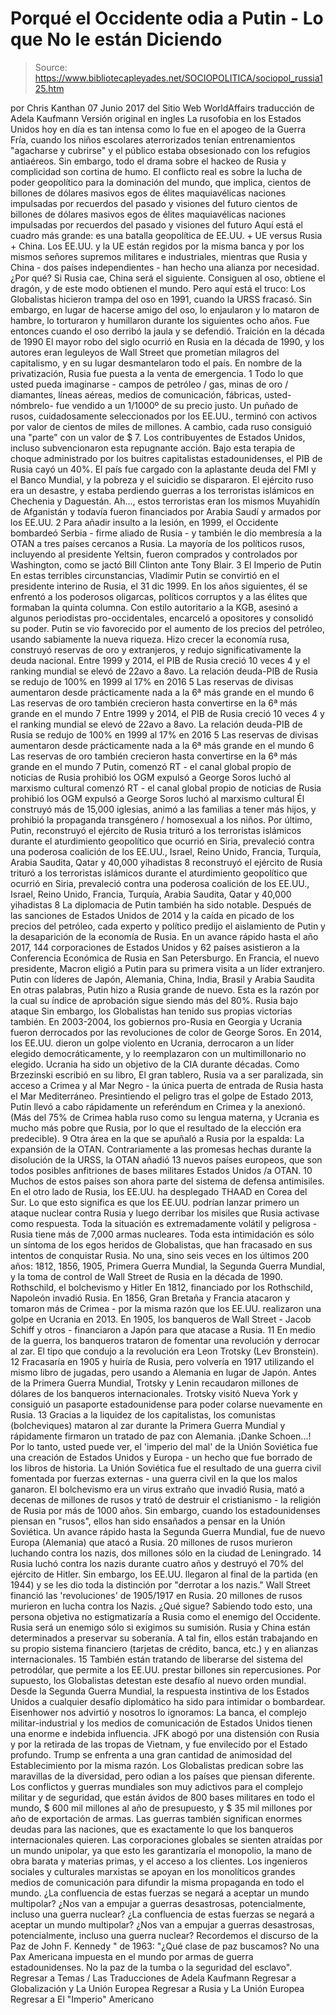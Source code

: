 # Porqué el Occidente odia a Putin - Lo que No le están Diciendo

> Source: https://www.bibliotecapleyades.net/SOCIOPOLITICA/sociopol_russia125.htm

por Chris Kanthan 07 Junio 2017 del Sitio Web WorldAffairs
traducción de Adela Kaufmann Versión original en ingles
La rusofobia en los Estados Unidos hoy en día es tan intensa como lo fue en el apogeo de la Guerra Fría, cuando los niños escolares aterrorizados tenían entrenamientos "agacharse y cubrirse" y el público estaba obsesionado con los refugios antiaéreos.
Sin embargo, todo el drama sobre el hackeo de Rusia y complicidad son cortina de humo.
El conflicto real es sobre la lucha de poder geopolítico para la dominación del mundo, que implica,
cientos de billones de dólares masivos egos de élites maquiavélicas naciones impulsadas por recuerdos del pasado y visiones del futuro
cientos de billones de dólares
masivos egos de élites maquiavélicas
naciones impulsadas por recuerdos del pasado y visiones del futuro
Aquí está el cuadro más grande:
es una batalla geopolítica de EE.UU. + UE versus Rusia + China.
Los EE.UU. y la UE están regidos por la misma banca y por los mismos señores supremos militares e industriales, mientras que Rusia y China - dos países independientes - han hecho una alianza por necesidad.
¿Por qué? Si Rusia cae, China será el siguiente. Consiguen al oso, obtiene el dragón, y de este modo obtienen el mundo.
Pero aquí está el truco:
Los Globalistas hicieron trampa del oso en 1991, cuando la URSS fracasó.
Sin embargo, en lugar de hacerse amigo del oso, lo enjaularon y lo mataron de hambre, lo torturaron y humillaron durante los siguientes ocho años.
Fue entonces cuando el oso derribó la jaula y se defendió.
Traición en la década de 1990
El mayor robo del siglo ocurrió en Rusia en la década de 1990, y los autores eran leguleyos de Wall Street que prometían milagros del capitalismo, y en su lugar desmantelaron todo el país.
En nombre de la privatización, Rusia fue puesta a la venta de emergencia. 1
Todo lo que usted pueda imaginarse - campos de petróleo / gas, minas de oro / diamantes, líneas aéreas, medios de comunicación, fábricas, usted-nómbrelo- fue vendido a un 1/1000º de su precio justo.
Un puñado de rusos, cuidadosamente seleccionados por los EE.UU., terminó con activos por valor de cientos de miles de millones. A cambio, cada ruso consiguió una "parte" con un valor de $ 7.
Los contribuyentes de Estados Unidos, incluso subvencionaron esta repugnante acción.
Bajo esta terapia de choque administrado por los buitres capitalistas estadounidenses, el PIB de Rusia cayó un 40%. El país fue cargado con la aplastante deuda del FMI y el Banco Mundial, y la pobreza y el suicidio se dispararon.
El ejército ruso era un desastre, y estaba perdiendo guerras a los terroristas islámicos en Chechenia y Daguestán. Ah..., estos terroristas eran los mismos Muyahidín de Afganistán y todavía fueron financiados por Arabia Saudí y armados por los EE.UU. 2
Para añadir insulto a la lesión, en 1999, el Occidente bombardeó Serbia - firme aliado de Rusia - y también le dio membresía a la OTAN a tres países cercanos a Rusia.
La mayoría de los políticos rusos, incluyendo al presidente Yeltsin, fueron comprados y controlados por Washington, como se jactó Bill Clinton ante Tony Blair. 3
El Imperio de Putin
En estas terribles circunstancias, Vladimir Putin se convirtió en el presidente interino de Rusia, el 31 dic 1999.
En los años siguientes, él se enfrentó a los poderosos oligarcas, políticos corruptos y a las élites que formaban la quinta columna. Con estilo autoritario a la KGB, asesinó a algunos periodistas pro-occidentales, encarceló a opositores y consolidó su poder.
Putin se vio favorecido por el aumento de los precios del petróleo, usando sabiamente la nueva riqueza.
Hizo crecer la economía rusa, construyó reservas de oro y extranjeros, y redujo significativamente la deuda nacional.
Entre 1999 y 2014, el PIB de Rusia creció 10 veces 4 y el ranking mundial se elevó de 22avo a 8avo. La relación deuda-PIB de Rusia se redujo de 100% en 1999 al 17% en 2016 5 Las reservas de divisas aumentaron desde prácticamente nada a la 6ª más grande en el mundo 6 Las reservas de oro también crecieron hasta convertirse en la 6ª más grande en el mundo 7
Entre 1999 y 2014, el PIB de Rusia creció 10 veces 4 y el ranking mundial se elevó de 22avo a 8avo.
La relación deuda-PIB de Rusia se redujo de 100% en 1999 al 17% en 2016 5
Las reservas de divisas aumentaron desde prácticamente nada a la 6ª más grande en el mundo 6
Las reservas de oro también crecieron hasta convertirse en la 6ª más grande en el mundo 7
Putin,
comenzó RT - el canal global propio de noticias de Rusia prohibió los OGM expulsó a George Soros luchó al marxismo cultural
comenzó RT - el canal global propio de noticias de Rusia
prohibió los OGM
expulsó a George Soros
luchó al marxismo cultural
Él construyó más de 15,000 iglesias, animó a las familias a tener más hijos, y prohibió la propaganda transgénero / homosexual a los niños.
Por último, Putin,
reconstruyó el ejército de Rusia trituró a los terroristas islámicos durante el aturdimiento geopolítico que ocurrió en Siria, prevaleció contra una poderosa coalición de los EE.UU., Israel, Reino Unido, Francia, Turquía, Arabia Saudita, Qatar y 40,000 yihadistas 8
reconstruyó el ejército de Rusia
trituró a los terroristas islámicos
durante el aturdimiento geopolítico que ocurrió en Siria, prevaleció contra una poderosa coalición de los EE.UU., Israel, Reino Unido, Francia, Turquía, Arabia Saudita, Qatar y 40,000 yihadistas 8
La diplomacia de Putin también ha sido notable.
Después de las sanciones de Estados Unidos de 2014 y la caída en picado de los precios del petróleo, cada experto y político predijo el aislamiento de Putin y la desaparición de la economía de Rusia.
En un avance rápido hasta el año 2017, 144 corporaciones de Estados Unidos y 62 países asistieron a la Conferencia Económica de Rusia en San Petersburgo.
En Francia, el nuevo presidente, Macron eligió a Putin para su primera visita a un líder extranjero.
Putin con líderes de
Japón, Alemania, China, India, Brasil y Arabia Saudita
En otras palabras, Putin hizo a Rusia grande de nuevo. Esta es la razón por la cual su índice de aprobación sigue siendo más del 80%.
Rusia bajo ataque
Sin embargo, los Globalistas han tenido sus propias victorias también.
En 2003-2004, los gobiernos pro-Rusia en Georgia y Ucrania fueron derrocados por las revoluciones de color de George Soros. En 2014, los EE.UU. dieron un golpe violento en Ucrania, derrocaron a un líder elegido democráticamente, y lo reemplazaron con un multimillonario no elegido.
Ucrania ha sido un objetivo de la CIA durante décadas. Como Brzezinski escribió en su libro, El gran tablero, Rusia va a ser paralizada, sin acceso a Crimea y al Mar Negro - la única puerta de entrada de Rusia hasta el Mar Mediterráneo.
Presintiendo el peligro tras el golpe de Estado 2013, Putin llevó a cabo rápidamente un referéndum en Crimea y la anexionó. (Más del 75% de Crimea habla ruso como su lengua materna, y Ucrania es mucho más pobre que Rusia, por lo que el resultado de la elección era predecible). 9
Otra área en la que se apuñaló a Rusia por la espalda:
La expansión de la OTAN.
Contrariamente a las promesas hechas durante la disolución de la URSS, la OTAN añadió 13 nuevos países europeos, que son todos posibles anfitriones de bases militares Estados Unidos /a OTAN. 10
Muchos de estos países son ahora parte del sistema de defensa antimisiles. En el otro lado de Rusia, los EE.UU. ha desplegado THAAD en Corea del Sur.
Lo que esto significa es que los EE.UU. podrían lanzar primero un ataque nuclear contra Rusia y luego derribar los misiles que Rusia activase como respuesta. Toda la situación es extremadamente volátil y peligrosa - Rusia tiene más de 7,000 armas nucleares.
Toda esta intimidación es sólo un síntoma de los egos heridos de Globalistas, que han fracasado en sus intentos de conquistar Rusia.
No una, sino seis veces en los últimos 200 años:
1812, 1856, 1905, Primera Guerra Mundial, la Segunda Guerra Mundial, y la toma de control de Wall Street de Rusia en la década de 1990.
Rothschild, el bolchevismo y Hitler
En 1812, financiado por los Rothschild, Napoleón invadió Rusia. En 1856, Gran Bretaña y Francia atacaron y tomaron más de Crimea - por la misma razón que los EE.UU. realizaron una golpe en Ucrania en 2013.
En 1905, los banqueros de Wall Street - Jacob Schiff y otros - financiaron a Japón para que atacase a Rusia. 11
En medio de la guerra, los banqueros trataron de fomentar una revolución y derrocar al zar. El tipo que condujo a la revolución era Leon Trotsky (Lev Bronstein). 12
Fracasaría en 1905 y huiría de Rusia, pero volvería en 1917 utilizando el mismo libro de jugadas, pero usando a Alemania en lugar de Japón.
Antes de la Primera Guerra Mundial, Trotsky y Lenin recaudaron millones de dólares de los banqueros internacionales. Trotsky visitó Nueva York y consiguió un pasaporte estadounidense para poder colarse nuevamente en Rusia. 13
Gracias a la liquidez de los capitalistas, los comunistas (bolcheviques) mataron al zar durante la Primera Guerra Mundial y rápidamente firmaron un tratado de paz con Alemania. ¡Danke Schoen...!
Por lo tanto, usted puede ver, el 'imperio del mal' de la Unión Soviética fue una creación de Estados Unidos y Europa - un hecho que fue borrado de los libros de historia. La Unión Soviética fue el resultado de una guerra civil fomentada por fuerzas externas - una guerra civil en la que los malos ganaron.
El bolchevismo era un virus extraño que invadió Rusia, mató a decenas de millones de rusos y trató de destruir el cristianismo - la religión de Rusia por más de 1000 años. Sin embargo, cuando los estadounidenses piensan en "rusos", ellos han sido ensañados a pensar en la Unión Soviética.
Un avance rápido hasta la Segunda Guerra Mundial, fue de nuevo Europa (Alemania) que atacó a Rusia. 20 millones de rusos murieron luchando contra los nazis, dos millones sólo en la ciudad de Leningrado. 14
Rusia luchó contra los nazis durante cuatro años y destruyó el 70% del ejército de Hitler.
Sin embargo, los EE.UU. llegaron al final de la partida (en 1944) y se les dio toda la distinción por "derrotar a los nazis."
Wall Street financió
las 'revoluciones' de 1905/1917 en Rusia.
20 millones de rusos
murieron en lucha contra los Nazis.
¿Qué sigue?
Sabiendo todo esto, una persona objetiva no estigmatizaría a Rusia como el enemigo del Occidente.
Rusia será un enemigo sólo si exigimos su sumisión. Rusia y China están determinados a preservar su soberanía. A tal fin, ellos están trabajando en su propio sistema financiero (tarjetas de crédito, banca, etc.) y en alianzas internacionales. 15
También están tratando de liberarse del sistema del petrodólar, que permite a los EE.UU. prestar billones sin repercusiones. Por supuesto, los Globalistas detestan este desafío al nuevo orden mundial.
Desde la Segunda Guerra Mundial, la respuesta instintiva de los Estados Unidos a cualquier desafío diplomático ha sido para intimidar o bombardear.
Eisenhower nos advirtió y nosotros lo ignoramos:
La banca, el complejo militar-industrial y los medios de comunicación de Estados Unidos tienen una enorme e indebida influencia.
JFK abogó por una distensión con Rusia y por la retirada de las tropas de Vietnam, y fue envilecido por el Estado profundo.
Trump se enfrenta a una gran cantidad de animosidad del Establecimiento por la misma razón. Los Globalistas predican sobre las maravillas de la diversidad, pero odian a los países que piensan diferente.
Los conflictos y guerras mundiales son muy adictivos para el complejo militar y de seguridad, que están ávidos de 800 bases militares en todo el mundo, $ 600 mil millones al año de presupuesto, y $ 35 mil millones por año de exportación de armas.
Las guerras también significan enormes deudas para las naciones, que es exactamente lo que los banqueros internacionales quieren.
Las corporaciones globales se sienten atraídas por un mundo unipolar, ya que esto les garantizaría el monopolio, la mano de obra barata y materias primas, y el acceso a los clientes.
Los ingenieros sociales y culturales marxistas se apoyan en los monolíticos grandes medios de comunicación para difundir la misma propaganda en todo el mundo.
¿La confluencia de estas fuerzas se negará a aceptar un mundo multipolar? ¿Nos van a empujar a guerras desastrosas, potencialmente, incluso una guerra nuclear?
¿La confluencia de estas fuerzas se negará a aceptar un mundo multipolar?
¿Nos van a empujar a guerras desastrosas, potencialmente, incluso una guerra nuclear?
Recordemos el discurso de la Paz de John F. Kennedy " de 1963:
"¿Qué clase de paz buscamos?
No una Pax Americana impuesta en el mundo
por armas de guerra estadounidenses.
No la paz de la tumba o la seguridad del esclavo".
Regresar a Temas / Las Traducciones de Adela Kaufmann
Regresar a Globalización y La Unión Europea
Regresar a Rusia y La Unión Europea
Regresar a El "Imperio" Americano

